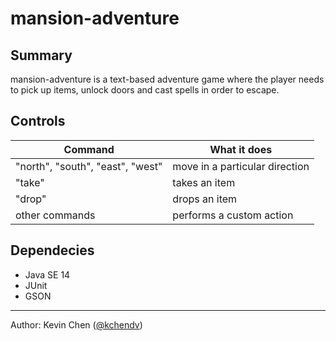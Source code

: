 # mansion-adventure
## Summary
mansion-adventure is a text-based adventure game where the player needs to pick up items, unlock doors and cast spells in order to escape.

## Controls
Command | What it does
------------ | -------------
"north", "south", "east", "west" | move in a particular direction
"take" | takes an item
"drop" | drops an item
other commands | performs a custom action

## Dependecies
* Java SE 14
* JUnit
* GSON
---
Author: Kevin Chen ([@kchendv](https://github.com/kchendv))

